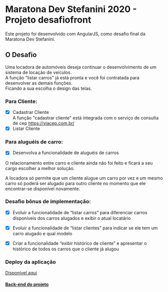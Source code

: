 # Maratona Dev Stefanini 2020 - Projeto desafiofront

<p>
	Este projeto foi desenvolvido com AngularJS, como desafio final da Maratona Dev Stefanini.</br>
</p>

## O Desafio

<p>
	Uma locadora de automóveis deseja continuar o desenvolvimento de um sistema de locação de veículos.</br>
	A função "listar carros" já está pronta e você foi contratada para desenvolver as demais funções. </br>
	Ficando a sua escolha o design das telas.
</p>

### Para Cliente:

- [x] Cadastrar Cliente </br>
A função "cadastrar cliente" está integrada com o serviço de consulta de cep https://viacep.com.br/
- [x] Listar Cliente

### Para aluguéis de carro:

- [x] Desenvolva a funcionalidade de aluguéis de carros

<p>
	O relacionamento entre carro e cliente ainda não foi feito e ficará a seu cargo escolher a melhor solução.
</p>

<p>
	A locadora só permite que um cliente alugue um carro por vez e um mesmo carro só poderá ser alugado para outro cliente no momento que ele encontrar-se disponível novamente.
</p>

### Desafio bônus de implementação:

- [x] Evoluir a funcionalidade de “listar carros” para diferenciar carros
disponíveis dos carros alugados e exibir o atual locatário

- [x] Evoluir a funcionalidade de “listar clientes” para indicar se ele tem
um carro alugado e qual modelo

- [x] Criar a funcionalidade “exibir histórico de cliente” e apresentar o
histórico de todos os carros que o cliente já alugou

### Deploy da aplicação

[Disponível aqui](https://autolocadora.netlify.app/#!/home)

#### [Back-end do projeto](https://github.com/adnamamonteiro/desafioapi/)
